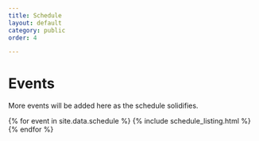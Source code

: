 ```yaml
---
title: Schedule
layout: default
category: public
order: 4

---
```

# Events

More events will be added here as the schedule solidifies.

{% for event in site.data.schedule %}
{% include schedule_listing.html %}
{% endfor %}